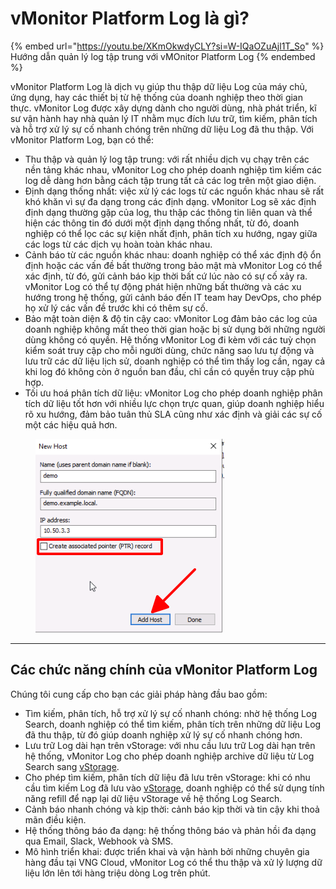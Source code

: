 # vMonitor Platform Log là gì?



{% embed url="https://youtu.be/XKmOkwdyCLY?si=W-IQaOZuAjl1T_So" %}
Hướng dẫn quản lý log tập trung với vMOnitor Platform Log
{% endembed %}

vMonitor Platform Log là dịch vụ giúp thu thập dữ liệu Log của máy chủ, ứng dụng, hay các thiết bị từ hệ thống của doanh nghiệp theo thời gian thực. vMonitor Log được xây dựng dành cho người dùng, nhà phát triển, kĩ sư vận hành hay nhà quản lý IT nhằm mục đích lưu trữ, tìm kiếm, phân tích và hỗ trợ xử lý sự cố nhanh chóng trên những dữ liệu Log đã thu thập. Với vMonitor Platform Log, bạn có thể:

* Thu thập và quản lý log tập trung: với rất nhiều dịch vụ chạy trên các nền tảng khác nhau, vMonitor Log cho phép doanh nghiệp tìm kiếm các log dễ dàng hơn bằng cách tập trung tất cả các log trên một giao diện.&#x20;
* Định dạng thống nhất: việc xử lý các logs từ các nguồn khác nhau sẽ rất khó khăn vì sự đa dạng trong các định dạng. vMonitor Log sẽ xác định định dạng thường gặp của log, thu thập các thông tin liên quan và thể hiện các thông tin đó dưới một định dạng thống nhất, từ đó, doanh nghiệp có thể lọc các sự kiện nhất định, phân tích xu hướng, ngay giữa các logs từ các dịch vụ hoàn toàn khác nhau.
* Cảnh báo từ các nguồn khác nhau: doanh nghiệp có thể xác định độ ổn định hoặc các vấn đề bất thường trong bảo mật mà vMonitor Log có thể xác định, từ đó, gửi cảnh báo kịp thời bất cứ lúc nào có sự cố xảy ra. vMonitor Log có thể tự động phát hiện những bất thường và các xu hướng trong hệ thống, gửi cảnh báo đến IT team hay DevOps, cho phép họ xử lý các vấn đề trước khi có thêm sự cố.
* Bảo mật toàn diện & độ tin cậy cao: vMonitor Log đảm bảo các log của doanh nghiệp không mất theo thời gian hoặc bị sử dụng bởi những người dùng không có quyền. Hệ thống vMonitor Log đi kèm với các tuỳ chọn kiểm soát truy cập cho mỗi người dùng, chức năng sao lưu tự động và lưu trữ các dữ liệu lịch sử, doanh nghiệp có thể tìm thấy log cần, ngay cả khi log đó không còn ở nguồn ban đầu, chỉ cần có quyền truy cập phù hợp.
* Tối ưu hoá phân tích dữ liệu: vMonitor Log cho phép doanh nghiệp phân tích dữ liệu tốt hơn với nhiều lực chọn trực quan, giúp doanh nghiệp hiểu rõ xu hướng, đảm bảo tuân thủ SLA cũng như xác định và giải các sự cố một các hiệu quả hơn.

<figure><img src="../../../.gitbook/assets/image (25) (1).png" alt=""><figcaption></figcaption></figure>

***

## Các chức năng chính của vMonitor Platform Log <a href="#vmonitorplatformloglagi-cacchucnangchinhcuavmonitorplatformlog" id="vmonitorplatformloglagi-cacchucnangchinhcuavmonitorplatformlog"></a>

Chúng tôi cung cấp cho bạn các giải pháp hàng đầu bao gồm:

* Tìm kiếm, phân tích, hỗ trợ xử lý sự cố nhanh chóng: nhờ hệ thống Log Search, doanh nghiệp có thể tìm kiếm, phân tích trên những dữ liệu Log đã thu thập, từ đó giúp doanh nghiệp xử lý sự cố nhanh chóng hơn.
* Lưu trữ Log dài hạn trên vStorage: với nhu cầu lưu trữ Log dài hạn trên hệ thống, vMonitor Log cho phép doanh nghiệp archive dữ liệu từ Log Search sang [vStorage](https://www.vngcloud.vn/product/vstorage).
* Cho phép tìm kiếm, phân tích dữ liệu đã lưu trên vStorage: khi có nhu cầu tìm kiếm Log đã lưu vào [vStorage](https://www.vngcloud.vn/product/vstorage), doanh nghiệp có thể sử dụng tính năng refill để nạp lại dữ liệu vStorage về hệ thống Log Search.
* Cảnh báo nhanh chóng và kịp thời: cảnh báo kịp thời và tin cậy khi thoả mãn điều kiện.
* Hệ thống thông báo đa dạng: hệ thống thông báo và phản hồi đa dạng qua Email, Slack, Webhook và SMS.
* Mô hình triển khai: được triển khai và vận hành bởi những chuyên gia hàng đầu tại VNG Cloud, vMonitor Log có thể thu thập và xử lý lượng dữ liệu lớn lên tới hàng triệu dòng Log trên phút.
